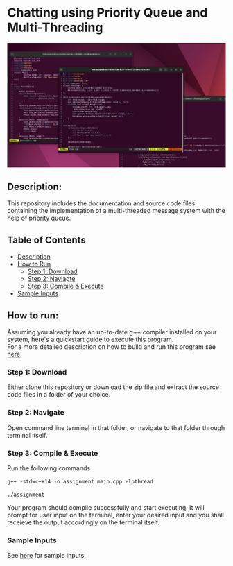 # Chatting using Priority Queue and Multi-Threading
![alt text](https://github.com/mrinmooy/AI_Planet_Internship_Assignment/blob/master/images/desktop.png?raw=true)
## Description:
This repository includes the documentation and source code files containing the implementation of a multi-threaded message system with the help of priority queue.
## Table of Contents
- [Description](#description)
- [How to Run](#how-to-run)
  - [Step 1: Download](#step-1-download)
  - [Step 2: Naviagte](#step-2-navigate)
  - [Step 3: Compile & Execute](#step-3-compile--execute)
- [Sample Inputs](#sample-inputs)
## How to run:
Assuming you already have an up-to-date g++ compiler installed on your system, here's a quickstart guide to execute this program.  
For a more detailed description on how to build and run this program see [here](https://github.com/mrinmooy/AI_Planet_Internship_Assignment/blob/master/documentation/how_to_build_and_run.pdf).
### Step 1: Download
Either clone this repository or download the zip file and extract the source code files in a folder of your choice.
### Step 2: Navigate
Open command line terminal in that folder, or navigate to that folder through terminal itself.
### Step 3: Compile & Execute
Run the following commands
```
g++ -std=c++14 -o assignment main.cpp -lpthread
```
```
./assignment
```
Your program should compile successfully and start executing. It will prompt for user input on the terminal, enter your desired input and you shall receieve the output accordingly on the terminal itself.  

### Sample Inputs

See [here](https://github.com/mrinmooy/AI_Planet_Internship_Assignment/tree/master/source_files/test_code) for sample inputs.
